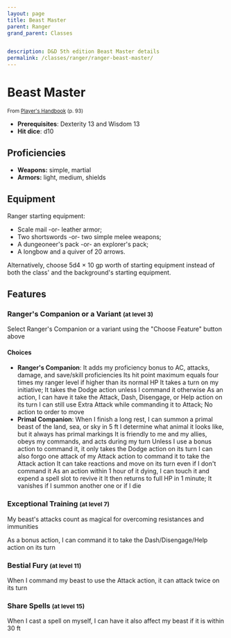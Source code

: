 ```yaml
---
layout: page
title: Beast Master
parent: Ranger
grand_parent: Classes


description: D&D 5th edition Beast Master details
permalink: /classes/ranger/ranger-beast-master/
---
```


# Beast Master

<small>From <a target="_blank" href="https://dnd.wizards.com/products/tabletop-games/rpg-products/rpg_playershandbook">Player's Handbook</a> (p. 93)</small>

- **Prerequisites**: Dexterity 13 and Wisdom 13
- **Hit dice**: d10

## Proficiencies

- **Weapons:** simple, martial
- **Armors:** light, medium, shields

## Equipment


Ranger starting equipment:

- Scale mail -or- leather armor;
- Two shortswords -or- two simple melee weapons;
- A dungeoneer's pack -or- an explorer's pack;
- A longbow and a quiver of 20 arrows.

Alternatively, choose 5d4 × 10 gp worth of starting equipment instead of both the class' and the background's starting equipment.


## Features

### Ranger's Companion or a Variant <small>(at level 3)</small>


Select Ranger's Companion or a variant using the "Choose Feature" button above
#### Choices
- **Ranger's Companion**: 
   It adds my proficiency bonus to AC, attacks, damage, and save/skill proficiencies
   Its hit point maximum equals four times my ranger level if higher than its normal HP
   It takes a turn on my initiative; It takes the Dodge action unless I command it otherwise
   As an action, I can have it take the Attack, Dash, Disengage, or Help action on its turn
   I can still use Extra Attack while commanding it to Attack; No action to order to move
- **Primal Companion**: 
   When I finish a long rest, I can summon a primal beast of the land, sea, or sky in 5 ft
   I determine what animal it looks like, but it always has primal markings
   It is friendly to me and my allies, obeys my commands, and acts during my turn
   Unless I use a bonus action to command it, it only takes the Dodge action on its turn
   I can also forgo one attack of my Attack action to command it to take the Attack action
   It can take reactions and move on its turn even if I don't command it
   As an action within 1 hour of it dying, I can touch it and expend a spell slot to revive it
   It then returns to full HP in 1 minute; It vanishes if I summon another one or if I die






### Exceptional Training <small>(at level 7)</small>


My beast's attacks count as magical for overcoming resistances and immunities

As a bonus action, I can command it to take the Dash/Disengage/Help action on its turn



### Bestial Fury <small>(at level 11)</small>


When I command my beast to use the Attack action, it can attack twice on its turn



### Share Spells <small>(at level 15)</small>


When I cast a spell on myself, I can have it also affect my beast if it is within 30 ft


